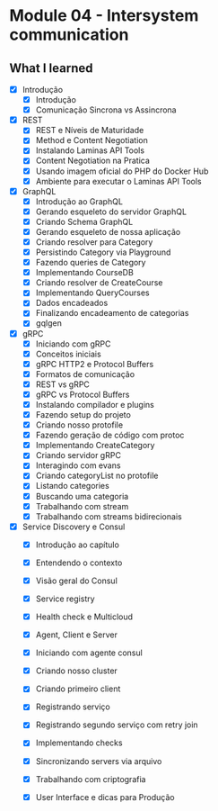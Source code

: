 # Module 04 - Intersystem communication

## What I learned

- [x] Introdução
  - [x] Introdução
  - [x] Comunicação Sincrona vs Assincrona

- [x] REST
  - [x] REST e Níveis de Maturidade
  - [x] Method e Content Negotiation
  - [x] Instalando Laminas API Tools
  - [x] Content Negotiation na Pratica
  - [x] Usando imagem oficial do PHP do Docker Hub
  - [x] Ambiente para executar o Laminas API Tools

- [x] GraphQL
  - [x] Introdução ao GraphQL
  - [x] Gerando esqueleto do servidor GraphQL
  - [x] Criando Schema GraphQL
  - [x] Gerando esqueleto de nossa aplicação
  - [x] Criando resolver para Category
  - [x] Persistindo Category via Playground
  - [x] Fazendo queries de Category
  - [x] Implementando CourseDB
  - [x] Criando resolver de CreateCourse
  - [x] Implementando QueryCourses
  - [x] Dados encadeados
  - [x] Finalizando encadeamento de categorias
  - [x] gqlgen

- [x] gRPC
  - [x] Iniciando com gRPC
  - [x] Conceitos iniciais
  - [x] gRPC HTTP2 e Protocol Buffers
  - [x] Formatos de comunicação
  - [x] REST vs gRPC
  - [x] gRPC vs Protocol Buffers
  - [x] Instalando compilador e plugins
  - [x] Fazendo setup do projeto
  - [x] Criando nosso protofile
  - [x] Fazendo geração de código com protoc
  - [x] Implementando CreateCategory
  - [x] Criando servidor gRPC
  - [x] Interagindo com evans
  - [x] Criando categoryList no protofile
  - [x] Listando categories
  - [x] Buscando uma categoria
  - [x] Trabalhando com stream
  - [x] Trabalhando com streams bidirecionais

- [x] Service Discovery e Consul
  - [x] Introdução ao capítulo
  - [x] Entendendo o contexto
  - [x] Visão geral do Consul
  - [x] Service registry
  - [x] Health check e Multicloud
  - [x] Agent, Client e Server
  - [x] Iniciando com agente consul
  - [x] Criando nosso cluster
  - [x] Criando primeiro client
  - [x] Registrando serviço
  - [x] Registrando segundo serviço com retry join
  - [x] Implementando checks
  - [x] Sincronizando servers via arquivo
  - [x] Trabalhando com criptografia
  - [x] User Interface e dicas para Produção
  